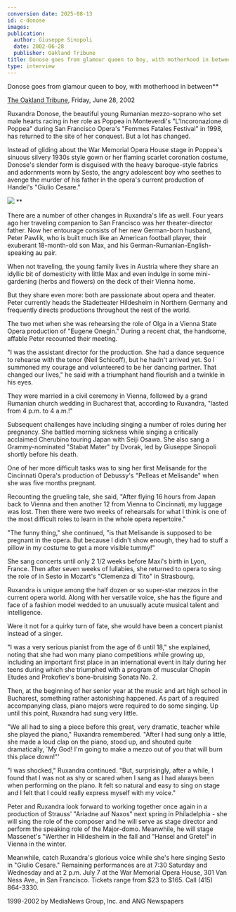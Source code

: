```yaml
---
conversion date: 2025-08-13
id: c-donose
images:
publication:
  author: Giuseppe Sinopoli
  date: 2002-06-28
  publisher: Oakland Tribune
title: Donose goes from glamour queen to boy, with motherhood in betwee
type: interview
---
```


Donose goes from glamour queen to boy, with motherhood in between**

[The Oakland Tribune](http://www.oaklandtribune.com/stories/0,1413,82%7e1809%7e702395,00.html), Friday, June 28, 2002

Ruxandra Donose, the beautiful young Rumanian mezzo-soprano who set male hearts racing in her role as Poppea in Monteverdi's "L'Incoronazione di Poppea" during San Francisco Opera's "Femmes Fatales Festival" in 1998, has returned to the site of her conquest. But a lot has changed.

Instead of gliding about the War Memorial Opera House stage in Poppea's sinuous silvery 1930s style gown or her flaming scarlet coronation costume, Donose's slender form is disguised with the heavy baroque-style fabrics and adornments worn by Sesto, the angry adolescent boy who seethes to avenge the murder of his father in the opera's current production of Handel's "Giulio Cesare."

![](/images/title-donose.gif)
**

There are a number of other changes in Ruxandra's life as well. Four years ago her traveling companion to San Francisco was her theater-director father. Now her entourage consists of her new German-born husband, Peter Pawlik, who is built much like an American football player, their exuberant 18-month-old son Max, and his German-Rumanian-English-speaking au pair.

When not traveling, the young family lives in Austria where they share an idyllic bit of domesticity with little Max and even indulge in some mini-gardening (herbs and flowers) on the deck of their Vienna home.

But they share even more: both are passionate about opera and theater. Peter currently heads the Stadetteater Hildesheim in Northern Germany and frequently directs productions throughout the rest of the world.

The two met when she was rehearsing the role of Olga in a Vienna State Opera production of "Eugene Onegin." During a recent chat, the handsome, affable Peter recounted their meeting.

"I was the assistant director for the production. She had a dance sequence to rehearse with the tenor (Neil Schicoff), but he hadn't arrived yet. So I summoned my courage and volunteered to be her dancing partner. That changed our lives," he said with a triumphant hand flourish and a twinkle in his eyes.

They were married in a civil ceremony in Vienna, followed by a grand Rumanian church wedding in Bucharest that, according to Ruxandra, "lasted from 4 p.m. to 4 a.m.!"

Subsequent challenges have including singing a number of roles during her pregnancy. She battled morning sickness while singing a critically acclaimed Cherubino touring Japan with Seiji Osawa. She also sang a Grammy-nominated "Stabat Mater" by Dvorak, led by Giuseppe Sinopoli shortly before his death.

One of her more difficult tasks was to sing her first Melisande for the Cincinnati Opera's production of Debussy's "Pelleas et Melisande" when she was five months pregnant.

Recounting the grueling tale, she said, "After flying 16 hours from Japan back to Vienna and then another 12 from Vienna to Cincinnati, my luggage was lost. Then there were two weeks of rehearsals for what I think is one of the most difficult roles to learn in the whole opera repertoire."

"The funny thing," she continued, "is that Melisande is supposed to be pregnant in the opera. But because I didn't show enough, they had to stuff a pillow in my costume to get a more visible tummy!"

She sang concerts until only 2 1/2 weeks before Maxi's birth in Lyon, France. Then after seven weeks of lullabies, she returned to opera to sing the role of in Sesto in Mozart's "Clemenza di Tito" in Strasbourg.

Ruxandra is unique among the half dozen or so super-star mezzos in the current opera world. Along with her versatile voice, she has the figure and face of a fashion model wedded to an unusually acute musical talent and intelligence.

Were it not for a quirky turn of fate, she would have been a concert pianist instead of a singer.

"I was a very serious pianist from the age of 6 until 18," she explained, noting that she had won many piano competitions while growing up, including an important first place in an international event in Italy during her teens during which she triumphed with a program of muscular Chopin Etudes and Prokofiev's bone-bruising Sonata No. 2.

Then, at the beginning of her senior year at the music and art high school in Bucharest, something rather astonishing happened. As part of a required accompanying class, piano majors were required to do some singing. Up until this point, Ruxandra had sung very little.

"We all had to sing a piece before this great, very dramatic, teacher while she played the piano," Ruxandra remembered. "After I had sung only a little, she made a loud clap on the piano, stood up, and shouted quite dramatically, `My God! I'm going to make a mezzo out of you that will burn this place down!"'

"I was shocked," Ruxandra continued. "But, surprisingly, after a while, I found that I was not as shy or scared when I sang as I had always been when performing on the piano. It felt so natural and easy to sing on stage and I felt that I could really express myself with my voice."

Peter and Ruxandra look forward to working together once again in a production of Strauss' "Ariadne auf Naxos" next spring in Philadelphia - she will sing the role of the composer and he will serve as stage director and perform the speaking role of the Major-domo. Meanwhile, he will stage Massenet's "Werther in Hildesheim in the fall and "Hansel and Gretel" in Vienna in the winter.

Meanwhile, catch Ruxandra's glorious voice while she's here singing Sesto in "Giulio Cesare." Remaining performances are at 7:30 Saturday and Wednesday and at 2 p.m. July 7 at the War Memorial Opera House, 301 Van Ness Ave., in San Francisco. Tickets range from $23 to $165. Call (415) 864-3330. 

1999-2002 by MediaNews Group, Inc. and ANG Newspapers


